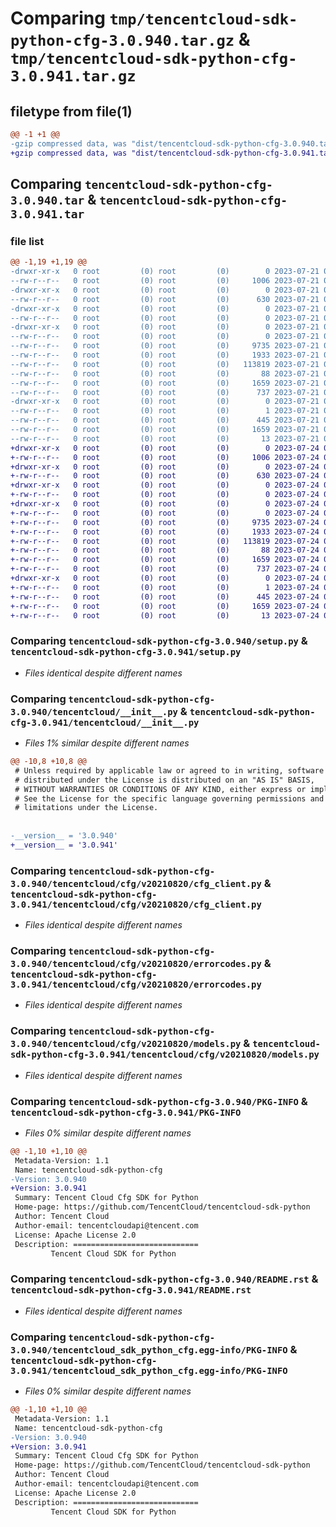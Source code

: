 # Comparing `tmp/tencentcloud-sdk-python-cfg-3.0.940.tar.gz` & `tmp/tencentcloud-sdk-python-cfg-3.0.941.tar.gz`

## filetype from file(1)

```diff
@@ -1 +1 @@
-gzip compressed data, was "dist/tencentcloud-sdk-python-cfg-3.0.940.tar", last modified: Fri Jul 21 00:24:56 2023, max compression
+gzip compressed data, was "dist/tencentcloud-sdk-python-cfg-3.0.941.tar", last modified: Mon Jul 24 00:32:57 2023, max compression
```

## Comparing `tencentcloud-sdk-python-cfg-3.0.940.tar` & `tencentcloud-sdk-python-cfg-3.0.941.tar`

### file list

```diff
@@ -1,19 +1,19 @@
-drwxr-xr-x   0 root         (0) root         (0)        0 2023-07-21 00:24:56.000000 tencentcloud-sdk-python-cfg-3.0.940/
--rw-r--r--   0 root         (0) root         (0)     1006 2023-07-21 00:24:56.000000 tencentcloud-sdk-python-cfg-3.0.940/setup.py
-drwxr-xr-x   0 root         (0) root         (0)        0 2023-07-21 00:24:56.000000 tencentcloud-sdk-python-cfg-3.0.940/tencentcloud/
--rw-r--r--   0 root         (0) root         (0)      630 2023-07-21 00:24:56.000000 tencentcloud-sdk-python-cfg-3.0.940/tencentcloud/__init__.py
-drwxr-xr-x   0 root         (0) root         (0)        0 2023-07-21 00:24:56.000000 tencentcloud-sdk-python-cfg-3.0.940/tencentcloud/cfg/
--rw-r--r--   0 root         (0) root         (0)        0 2023-07-21 00:24:56.000000 tencentcloud-sdk-python-cfg-3.0.940/tencentcloud/cfg/__init__.py
-drwxr-xr-x   0 root         (0) root         (0)        0 2023-07-21 00:24:56.000000 tencentcloud-sdk-python-cfg-3.0.940/tencentcloud/cfg/v20210820/
--rw-r--r--   0 root         (0) root         (0)        0 2023-07-21 00:24:56.000000 tencentcloud-sdk-python-cfg-3.0.940/tencentcloud/cfg/v20210820/__init__.py
--rw-r--r--   0 root         (0) root         (0)     9735 2023-07-21 00:24:56.000000 tencentcloud-sdk-python-cfg-3.0.940/tencentcloud/cfg/v20210820/cfg_client.py
--rw-r--r--   0 root         (0) root         (0)     1933 2023-07-21 00:24:56.000000 tencentcloud-sdk-python-cfg-3.0.940/tencentcloud/cfg/v20210820/errorcodes.py
--rw-r--r--   0 root         (0) root         (0)   113819 2023-07-21 00:24:56.000000 tencentcloud-sdk-python-cfg-3.0.940/tencentcloud/cfg/v20210820/models.py
--rw-r--r--   0 root         (0) root         (0)       88 2023-07-21 00:24:56.000000 tencentcloud-sdk-python-cfg-3.0.940/setup.cfg
--rw-r--r--   0 root         (0) root         (0)     1659 2023-07-21 00:24:56.000000 tencentcloud-sdk-python-cfg-3.0.940/PKG-INFO
--rw-r--r--   0 root         (0) root         (0)      737 2023-07-21 00:24:56.000000 tencentcloud-sdk-python-cfg-3.0.940/README.rst
-drwxr-xr-x   0 root         (0) root         (0)        0 2023-07-21 00:24:56.000000 tencentcloud-sdk-python-cfg-3.0.940/tencentcloud_sdk_python_cfg.egg-info/
--rw-r--r--   0 root         (0) root         (0)        1 2023-07-21 00:24:56.000000 tencentcloud-sdk-python-cfg-3.0.940/tencentcloud_sdk_python_cfg.egg-info/dependency_links.txt
--rw-r--r--   0 root         (0) root         (0)      445 2023-07-21 00:24:56.000000 tencentcloud-sdk-python-cfg-3.0.940/tencentcloud_sdk_python_cfg.egg-info/SOURCES.txt
--rw-r--r--   0 root         (0) root         (0)     1659 2023-07-21 00:24:56.000000 tencentcloud-sdk-python-cfg-3.0.940/tencentcloud_sdk_python_cfg.egg-info/PKG-INFO
--rw-r--r--   0 root         (0) root         (0)       13 2023-07-21 00:24:56.000000 tencentcloud-sdk-python-cfg-3.0.940/tencentcloud_sdk_python_cfg.egg-info/top_level.txt
+drwxr-xr-x   0 root         (0) root         (0)        0 2023-07-24 00:32:57.000000 tencentcloud-sdk-python-cfg-3.0.941/
+-rw-r--r--   0 root         (0) root         (0)     1006 2023-07-24 00:32:57.000000 tencentcloud-sdk-python-cfg-3.0.941/setup.py
+drwxr-xr-x   0 root         (0) root         (0)        0 2023-07-24 00:32:57.000000 tencentcloud-sdk-python-cfg-3.0.941/tencentcloud/
+-rw-r--r--   0 root         (0) root         (0)      630 2023-07-24 00:32:57.000000 tencentcloud-sdk-python-cfg-3.0.941/tencentcloud/__init__.py
+drwxr-xr-x   0 root         (0) root         (0)        0 2023-07-24 00:32:57.000000 tencentcloud-sdk-python-cfg-3.0.941/tencentcloud/cfg/
+-rw-r--r--   0 root         (0) root         (0)        0 2023-07-24 00:32:57.000000 tencentcloud-sdk-python-cfg-3.0.941/tencentcloud/cfg/__init__.py
+drwxr-xr-x   0 root         (0) root         (0)        0 2023-07-24 00:32:57.000000 tencentcloud-sdk-python-cfg-3.0.941/tencentcloud/cfg/v20210820/
+-rw-r--r--   0 root         (0) root         (0)        0 2023-07-24 00:32:57.000000 tencentcloud-sdk-python-cfg-3.0.941/tencentcloud/cfg/v20210820/__init__.py
+-rw-r--r--   0 root         (0) root         (0)     9735 2023-07-24 00:32:57.000000 tencentcloud-sdk-python-cfg-3.0.941/tencentcloud/cfg/v20210820/cfg_client.py
+-rw-r--r--   0 root         (0) root         (0)     1933 2023-07-24 00:32:57.000000 tencentcloud-sdk-python-cfg-3.0.941/tencentcloud/cfg/v20210820/errorcodes.py
+-rw-r--r--   0 root         (0) root         (0)   113819 2023-07-24 00:32:57.000000 tencentcloud-sdk-python-cfg-3.0.941/tencentcloud/cfg/v20210820/models.py
+-rw-r--r--   0 root         (0) root         (0)       88 2023-07-24 00:32:57.000000 tencentcloud-sdk-python-cfg-3.0.941/setup.cfg
+-rw-r--r--   0 root         (0) root         (0)     1659 2023-07-24 00:32:57.000000 tencentcloud-sdk-python-cfg-3.0.941/PKG-INFO
+-rw-r--r--   0 root         (0) root         (0)      737 2023-07-24 00:32:57.000000 tencentcloud-sdk-python-cfg-3.0.941/README.rst
+drwxr-xr-x   0 root         (0) root         (0)        0 2023-07-24 00:32:57.000000 tencentcloud-sdk-python-cfg-3.0.941/tencentcloud_sdk_python_cfg.egg-info/
+-rw-r--r--   0 root         (0) root         (0)        1 2023-07-24 00:32:57.000000 tencentcloud-sdk-python-cfg-3.0.941/tencentcloud_sdk_python_cfg.egg-info/dependency_links.txt
+-rw-r--r--   0 root         (0) root         (0)      445 2023-07-24 00:32:57.000000 tencentcloud-sdk-python-cfg-3.0.941/tencentcloud_sdk_python_cfg.egg-info/SOURCES.txt
+-rw-r--r--   0 root         (0) root         (0)     1659 2023-07-24 00:32:57.000000 tencentcloud-sdk-python-cfg-3.0.941/tencentcloud_sdk_python_cfg.egg-info/PKG-INFO
+-rw-r--r--   0 root         (0) root         (0)       13 2023-07-24 00:32:57.000000 tencentcloud-sdk-python-cfg-3.0.941/tencentcloud_sdk_python_cfg.egg-info/top_level.txt
```

### Comparing `tencentcloud-sdk-python-cfg-3.0.940/setup.py` & `tencentcloud-sdk-python-cfg-3.0.941/setup.py`

 * *Files identical despite different names*

### Comparing `tencentcloud-sdk-python-cfg-3.0.940/tencentcloud/__init__.py` & `tencentcloud-sdk-python-cfg-3.0.941/tencentcloud/__init__.py`

 * *Files 1% similar despite different names*

```diff
@@ -10,8 +10,8 @@
 # Unless required by applicable law or agreed to in writing, software
 # distributed under the License is distributed on an "AS IS" BASIS,
 # WITHOUT WARRANTIES OR CONDITIONS OF ANY KIND, either express or implied.
 # See the License for the specific language governing permissions and
 # limitations under the License.
 
 
-__version__ = '3.0.940'
+__version__ = '3.0.941'
```

### Comparing `tencentcloud-sdk-python-cfg-3.0.940/tencentcloud/cfg/v20210820/cfg_client.py` & `tencentcloud-sdk-python-cfg-3.0.941/tencentcloud/cfg/v20210820/cfg_client.py`

 * *Files identical despite different names*

### Comparing `tencentcloud-sdk-python-cfg-3.0.940/tencentcloud/cfg/v20210820/errorcodes.py` & `tencentcloud-sdk-python-cfg-3.0.941/tencentcloud/cfg/v20210820/errorcodes.py`

 * *Files identical despite different names*

### Comparing `tencentcloud-sdk-python-cfg-3.0.940/tencentcloud/cfg/v20210820/models.py` & `tencentcloud-sdk-python-cfg-3.0.941/tencentcloud/cfg/v20210820/models.py`

 * *Files identical despite different names*

### Comparing `tencentcloud-sdk-python-cfg-3.0.940/PKG-INFO` & `tencentcloud-sdk-python-cfg-3.0.941/PKG-INFO`

 * *Files 0% similar despite different names*

```diff
@@ -1,10 +1,10 @@
 Metadata-Version: 1.1
 Name: tencentcloud-sdk-python-cfg
-Version: 3.0.940
+Version: 3.0.941
 Summary: Tencent Cloud Cfg SDK for Python
 Home-page: https://github.com/TencentCloud/tencentcloud-sdk-python
 Author: Tencent Cloud
 Author-email: tencentcloudapi@tencent.com
 License: Apache License 2.0
 Description: ============================
         Tencent Cloud SDK for Python
```

### Comparing `tencentcloud-sdk-python-cfg-3.0.940/README.rst` & `tencentcloud-sdk-python-cfg-3.0.941/README.rst`

 * *Files identical despite different names*

### Comparing `tencentcloud-sdk-python-cfg-3.0.940/tencentcloud_sdk_python_cfg.egg-info/PKG-INFO` & `tencentcloud-sdk-python-cfg-3.0.941/tencentcloud_sdk_python_cfg.egg-info/PKG-INFO`

 * *Files 0% similar despite different names*

```diff
@@ -1,10 +1,10 @@
 Metadata-Version: 1.1
 Name: tencentcloud-sdk-python-cfg
-Version: 3.0.940
+Version: 3.0.941
 Summary: Tencent Cloud Cfg SDK for Python
 Home-page: https://github.com/TencentCloud/tencentcloud-sdk-python
 Author: Tencent Cloud
 Author-email: tencentcloudapi@tencent.com
 License: Apache License 2.0
 Description: ============================
         Tencent Cloud SDK for Python
```

